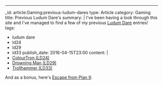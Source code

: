 ---
_id: article:Gaming:previous-ludum-dares
type: Article
category: Gaming
title: Previous Ludum Dare's
summary: |
  I've been having a look through this site and I've managed to find a few of my previous [Ludum Dare](http://ludumdare.com/compo/) entries!
tags: 
  - ludum dare
  - ld24
  - ld29
  - ld33
publish_date: 2016-04-15T23:00
content: |
  - [ColourTron (LD24)](http://games.stoogoff.com/ld24/)
  - [Drowning Man (LD29)]( http://games.stoogoff.com/ld29/)
  - [Trollhammer (LD33)]( http://games.stoogoff.com/ld33/)

  And as a bonus, here's [Escape from Plan 9](http://plan9.stoogoff.com/).
